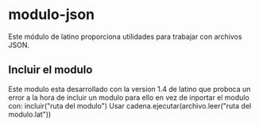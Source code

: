 # modulo-json

Este módulo de latino proporciona utilidades para trabajar con archivos JSON.

## Incluir el modulo

Este modulo esta desarrollado con la version 1.4 de latino que proboca un error a la hora de incluir un modulo para ello en vez de inportar el modulo con:
    incluir("ruta del modulo")
Usar
    cadena.ejecutar(archivo.leer("ruta del modulo.lat"))
